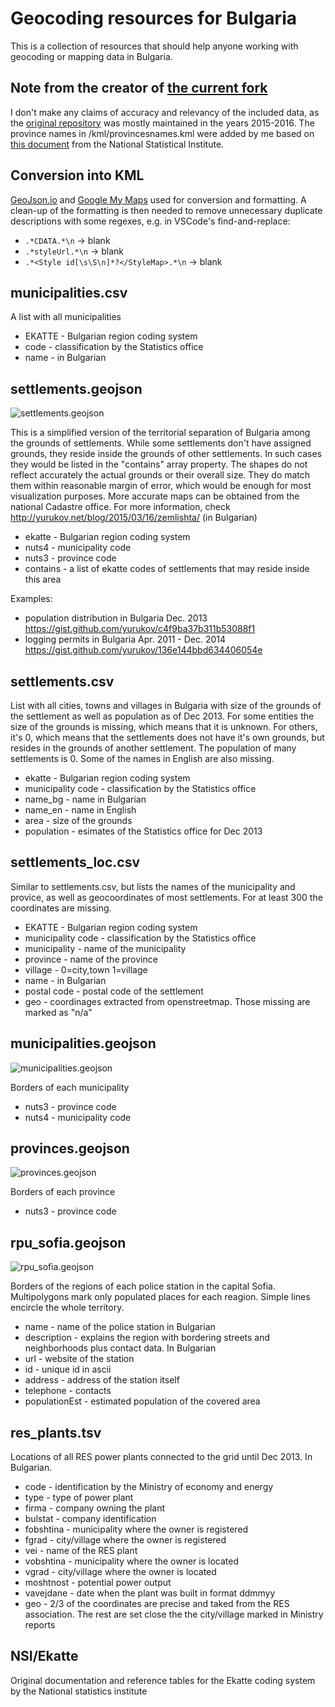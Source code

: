 Geocoding resources for Bulgaria
==================

This is a collection of resources that should help anyone working with geocoding or mapping data in Bulgaria.


Note from the creator of [the current fork](https://github.com/velosofist/Bulgaria-geocoding-kml)
------------------
I don't make any claims of accuracy and relevancy of the included data, as the [original repository](https://github.com/yurukov/Bulgaria-geocoding) was mostly maintained in the years 2015-2016. The province names in /kml/provincesnames.kml were added by me based on [this document](https://www.nsi.bg/file/23721/ATTD_RB_2021_3IUPDJ1.pdf) from the National Statistical Institute. 

Conversion into KML
------------------
[GeoJson.io](https://geojson.io) and [Google My Maps](https://mymaps.google.com) used for conversion and formatting.
A clean-up of the formatting is then needed to remove unnecessary duplicate descriptions with some regexes, e.g. in VSCode's find-and-replace:
- `.*CDATA.*\n` -> blank
- `.*styleUrl.*\n` -> blank
- `.*<Style id[\s\S\n]*?</StyleMap>.*\n` -> blank

municipalities.csv
------------------
A list with all municipalities
- EKATTE - Bulgarian region coding system
- code - classification by the Statistics office
- name - in Bulgarian

settlements.geojson
------------------
![settlements.geojson](screenshots/settlements.geojson.png)

This is a simplified version of the territorial separation of Bulgaria among the grounds of settlements. While some settlements don't have assigned grounds, they reside inside the grounds of other settlements. In such cases they would be listed in the "contains" array property.
The shapes do not reflect accurately the actual grounds or their overall size. They do match them within reasonable margin of error, which would be enough for most visualization purposes. More accurate maps can be obtained from the national Cadastre office.
For more information, check http://yurukov.net/blog/2015/03/16/zemlishta/ (in Bulgarian)
- ekatte - Bulgarian region coding system
- nuts4 - municipality code
- nuts3 - province code
- contains - a list of ekatte codes of settlements that may reside inside this area

Examples:
- population distribution in Bulgaria Dec. 2013 https://gist.github.com/yurukov/c4f9ba37b311b53088f1
- logging permits in Bulgaria Apr. 2011 - Dec. 2014 https://gist.github.com/yurukov/136e144bbd634406054e

settlements.csv
------------------
List with all cities, towns and villages in Bulgaria with size of the grounds of the settlement as well as population as of Dec 2013. For some entities the size of the grounds is missing, which means that it is unknown. For others, it's 0, which means that the settlements does not have it's own grounds, but resides in the grounds of another settlement. The population of many settlements is 0. Some of the names in English are also missing.
- ekatte - Bulgarian region coding system
- municipality code - classification by the Statistics office
- name_bg - name in Bulgarian
- name_en - name in English
- area - size of the grounds
- population - esimates of the Statistics office for Dec 2013

settlements_loc.csv
------------------
Similar to settlements.csv, but lists the names of the municipality and provice, as well as geocoordinates of most settlements. For at least 300 the coordinates are missing.
- EKATTE - Bulgarian region coding system
- municipality code - classification by the Statistics office
- municipality - name of the municipality
- province - name of the province
- village - 0=city,town 1=village
- name - in Bulgarian
- postal code - postal code of the settlement
- geo - coordinages extracted from openstreetmap. Those missing are marked as "n/a"


municipalities.geojson
------------------
![municipalities.geojson](screenshots/municipalities.geojson.png)

Borders of each municipality
- nuts3 - province code
- nuts4 - municipality code

provinces.geojson
------------------
![provinces.geojson](screenshots/provinces.geojson.png)

Borders of each province
- nuts3 - province code

rpu_sofia.geojson
------------------
![rpu_sofia.geojson](screenshots/rpu_sofia.geojson.png)

Borders of the regions of each police station in the capital Sofia. Multipolygons mark only populated places for each reagion. Simple lines encircle the whole territory.
- name - name of the police station in Bulgarian
- description - explains the region with bordering streets and neighborhoods plus contact data. In Bulgarian
- url - website of the station
- id - unique id in ascii
- address - address of the station itself
- telephone - contacts
- populationEst - estimated population of the covered area

res_plants.tsv
------------------
Locations of all RES power plants connected to the grid until Dec 2013. In Bulgarian.
- code - identification by the Ministry of economy and energy
- type - type of power plant
- firma - company owning the plant
- bulstat - company identification
- fobshtina - municipality where the owner is registered
- fgrad - city/village where the owner is registered
- vei - name of the RES plant
- vobshtina - municipality where the owner is located
- vgrad - city/village where the owner is located
- moshtnost - potential power output
- vavejdane - date when the plant was built in format ddmmyy
- geo - 2/3 of the coordinates are precise and taked from the RES association. The rest are set close the the city/village marked in Ministry reports

NSI/Ekatte
------------------
Original documentation and reference tables for the Ekatte coding system by the National statistics institute
